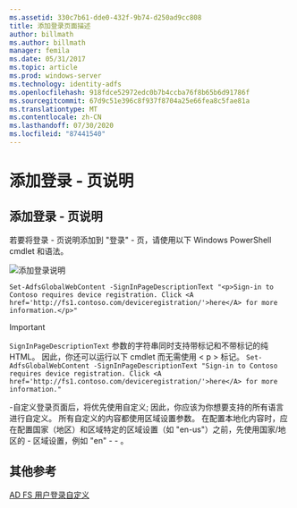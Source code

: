 ```yaml
---
ms.assetid: 330c7b61-dde0-432f-9b74-d250ad9cc808
title: 添加登录页面描述
author: billmath
ms.author: billmath
manager: femila
ms.date: 05/31/2017
ms.topic: article
ms.prod: windows-server
ms.technology: identity-adfs
ms.openlocfilehash: 918fdce52972edc0b7b4ccba76f8b65b6d91786f
ms.sourcegitcommit: 67d9c51e396c8f937f8704a25e66fea8c5fae81a
ms.translationtype: MT
ms.contentlocale: zh-CN
ms.lasthandoff: 07/30/2020
ms.locfileid: "87441540"
---
```

# <a name="add-sign-in-page-description"></a>添加登录 \- 页说明


## <a name="to-add-sign-in-page-description"></a>添加登录 \- 页说明  
若要将登录 \- 页说明添加到 "登录" \- 页，请使用以下 Windows PowerShell cmdlet 和语法。  

![添加登录说明](media/AD-FS-user-sign-in-customization/ADFS_Blue_Custom2.png)

    Set-AdfsGlobalWebContent -SignInPageDescriptionText "<p>Sign-in to Contoso requires device registration. Click <A href='http://fs1.contoso.com/deviceregistration/'>here</A> for more information.</p>" 
 
  
> [!IMPORTANT]  
> `SignInPageDescriptionText` 参数的字符串同时支持带标记和不带标记的纯 HTML。 因此，你还可以运行以下 cmdlet 而无需使用 &lt; p &gt; 标记。  `Set-AdfsGlobalWebContent -SignInPageDescriptionText "Sign-in to Contoso requires device registration. Click <A href='http://fs1.contoso.com/deviceregistration/'>here</A> for more information." ` 

\-自定义登录页面后，将优先使用自定义; 因此，你应该为你想要支持的所有语言进行自定义。 所有自定义的内容都使用区域设置参数。 在配置本地化内容时，应在配置国家（地区）和区域特定的区域设置（如 "en-us"）之前，先使用国家/地区的 \- 区域设置，例如 "en" \- \- 。  

## <a name="additional-references"></a>其他参考 
[AD FS 用户登录自定义](AD-FS-user-sign-in-customization.md)  
